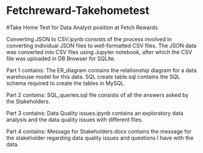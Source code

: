 # Fetchreward-Takehometest

#Take Home Test for Data Analyst position at Fetch Rewards.

Converting JSON to CSV.ipynb consists of the process involved in converting individual JSON files to well-formatted CSV files. The JSON data was converted into CSV files using Jupyter notebook, after which the CSV file was uploaded in DB Browser for SQLite.

Part 1 contains:
The ER_diagram contains the relationship diagram for a data warehouse model for this data.
SQL create table.sql contains the SQL schema required to create the tables in MySQL. 

Part 2 contains:
SQL_queries.sql file consists of all the answers asked by the Stakeholders.

Part 3 contains:
Data Quality issues.ipynb contains an exploratory data analysis and the data quality issues with different files.

Part 4 contains:
Message for Stakeholders.docx contains the message for the stakeholder regarding data quality issues and questions I have with the data.
